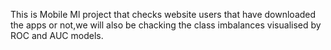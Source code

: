 This is Mobile Ml project that checks website users that have downloaded the apps or not,we will also be chacking the class imbalances visualised by ROC and AUC models.
